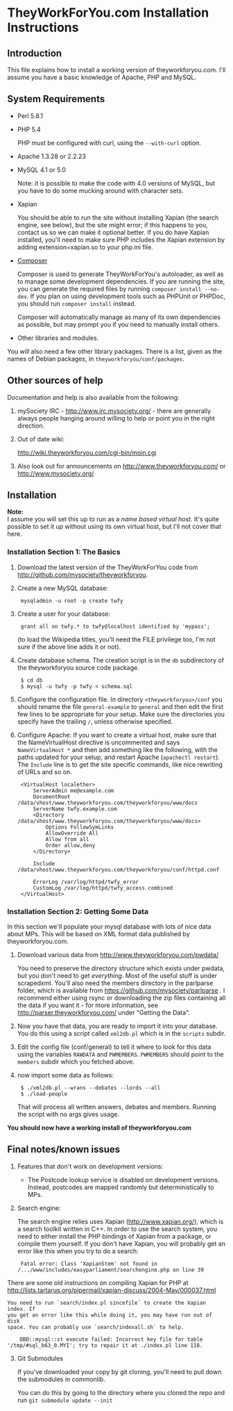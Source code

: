 # TheyWorkForYou.com Installation Instructions

## Introduction

This file explains how to install a working version of theyworkforyou.com. I'll
assume you have a basic knowledge of Apache, PHP and MySQL.

## System Requirements

* Perl 5.8.1

* PHP 5.4

    PHP must be configured with curl, using the `--with-curl` option.

* Apache 1.3.28 or 2.2.23

* MySQL 4.1 or 5.0

    Note: it is possible to make the code with 4.0 versions of MySQL, but you
    have to do some mucking around with character sets.
  
* Xapian

    You should be able to run the site without installing Xapian (the search
    engine, see below), but the site might error; if this happens to you,
    contact us so we can make it optional better. If you do have Xapian
    installed, you'll need to make sure PHP includes the Xapian extension by
    adding extension=xapian.so to your php.ini file.

* [Composer](https://getcomposer.org/)

    Composer is used to generate TheyWorkForYou's autoloader, as well as to
    manage some development dependencies. If you are running the site, you can
    generate the required files by running `composer install --no-dev`. If you
    plan on using development tools such as PHPUnit or PHPDoc, you should run
    `composer install` instead.

    Composer will automatically manage as many of its own dependencies as
    possible, but may prompt you if you need to manually install others.

* Other libraries and modules.

You will also need a few other library packages. There is a list, given as the
names of Debian packages, in `theyworkforyou/conf/packages`.

## Other sources of help

Documentation and help is also available from the following:

1. mySociety IRC - http://www.irc.mysociety.org/ - there are generally always
people hanging around willing to help or point you in the right direction.

2. Out of date wiki:

    http://wiki.theyworkforyou.com/cgi-bin/moin.cgi

3. Also look out for announcements on http://www.theyworkforyou.com/
   or http://www.mysociety.org/

## Installation

**Note:**  
I assume you will set this up to run as a *name based virtual host*. It's quite
possible to set it up without using its own virtual host, but I'll not cover
that here.

### Installation Section 1: The Basics

1. Download the latest version of the TheyWorkForYou code from
http://github.com/mysociety/theyworkforyou.

2. Create a new MySQL database:  
  
        mysqladmin -u root -p create twfy

3. Create a user for your database:

        grant all on twfy.* to twfy@localhost identified by 'mypass';

    (to load the Wikipedia titles, you'll need the FILE privilege too, I'm not
    sure if the above line adds it or not).

4. Create database schema. The creation script is in the `db` subdirectory of
the theyworkforyou source code package.  
  
        $ cd db
        $ mysql -u twfy -p twfy < schema.sql

5. Configure the configuration file. In directory `<theyworkforyou>/conf` you
should rename the file `general-example` to `general` and then edit the first
few lines to be appropriate for your setup. Make sure the directories you
specify have the trailing `/`, unless otherwise specified.

6. Configure Apache:
    If you want to create a virtual host, make sure that the NameVirtualHost
    directive is uncommented and says `NameVirtualHost *` and then add something
    like the following, with the paths updated for your setup, and restart
    Apache (`apachectl restart`). The `Include` line is to get the site specific
    commands, like nice rewriting of URLs and so on.  
  
        <VirtualHost localether>
            ServerAdmin me@example.com
            DocumentRoot /data/vhost/www.theyworkforyou.com/theyworkforyou/www/docs
            ServerName twfy.example.com
            <Directory /data/vhost/www.theyworkforyou.com/theyworkforyou/www/docs>
                Options FollowSymLinks
                AllowOverride All
                Allow from all
                Order allow,deny
            </Directory>

            Include /data/vhost/www.theyworkforyou.com/theyworkforyou/conf/httpd.conf

            ErrorLog /var/log/httpd/twfy_error
            CustomLog /var/log/httpd/twfy_access combined
        </VirtualHost>

### Installation Section 2: Getting Some Data

In this section we'll populate your mysql database with lots of nice data about
MPs. This will be based on XML format data published by theyworkforyou.com.

1. Download various data from http://www.theyworkforyou.com/pwdata/

    You need to preserve the directory structure which exists under pwdata, but
    you don't need to get *everything*. Most of the useful stuff is under
    scrapedxml. You'll also need the members directory in the parlparse folder,
    which is available from https://github.com/mysociety/parlparse .
    I recommend either using rsync or downloading the
    zip files containing all the data if you want it - for more information,
    see http://parser.theyworkforyou.com/ under "Getting the Data".

2. Now you have that data, you are ready to import it into your database. You do
this using a script called `xml2db.pl` which is in the `scripts` subdir.

3. Edit the config file (conf/general) to tell it where to look for this data
using the variables `RAWDATA` and `PWMEMBERS`. `PWMEMBERS` should point to the
`members` subdir which you fetched above.

4. now import some data as follows:  

        $ ./xml2db.pl --wrans --debates --lords --all
        $ ./load-people

    That will process all written answers, debates and members. Running the
    script with no args gives usage.

**You should now have a working install of theyworkforyou.com**

## Final notes/known issues

1. Features that don't work on development versions:
    * The Postcode lookup service is disabled on development versions. Instead,
    postcodes are mapped randomly but deterministically to MPs.

2. Search engine:

    The search engine relies uses Xapian (http://www.xapian.org/), which is a
    search toolkit written in C++. In order to use the search system, you need
    to either install the PHP bindings of Xapian from a package, or compile them
    yourself. If you don't have Xapian, you will probably get an error like this
    when you try to do a search:  
  
        Fatal error: Class 'XapianStem' not found in /.../www/includes/easyparliament/searchengine.php on line 39  
There are some old instructions on compiling Xapian for PHP at
http://lists.tartarus.org/pipermail/xapian-discuss/2004-May/000037.html  
  
    You need to run `search/index.pl sincefile` to create the Xapian index. If
    you get an error like this while doing it, you may have run out of disk
    space. You can probably use `search/indexall.sh` to help.

        DBD::mysql::st execute failed: Incorrect key file for table '/tmp/#sql_b63_0.MYI'; try to repair it at ./index.pl line 118.

3. Git Submodules

    If you've downloaded your copy by git cloning, you'll need to pull down the
    submodules in commonlib.

    You can do this by going to the directory where you cloned the repo and run
    `git submodule update --init`

